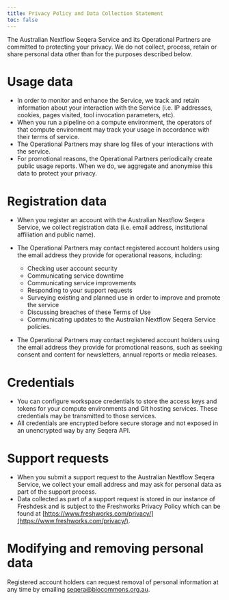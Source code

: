 ```yaml
---
title: Privacy Policy and Data Collection Statement
toc: false
---
```


The Australian Nextflow Seqera Service and its Operational Partners are committed to protecting your privacy. We do not collect, process, retain or share personal data other than for the purposes described below.

# Usage data

- In order to monitor and enhance the Service, we track and retain information about your interaction with the Service (i.e. IP addresses, cookies, pages visited, tool invocation parameters, etc).
- When you run a pipeline on a compute environment, the operators of that compute environment may track your usage in accordance with their terms of service.
- The Operational Partners may share log files of your interactions with the service.
- For promotional reasons, the Operational Partners periodically create public usage reports. When we do, we aggregate and anonymise this data to protect your privacy.

# Registration data

- When you register an account with the Australian Nextflow Seqera Service, we collect registration data (i.e. email address, institutional affiliation and public name).
- The Operational Partners may contact registered account holders using the email address they provide for operational reasons, including: 
    - Checking user account security
    - Communicating service downtime
    - Communicating service improvements
    - Responding to your support requests
    - Surveying existing and planned use in order to improve and promote the service
    - Discussing breaches of these Terms of Use
    - Communicating updates to the Australian Nextflow Seqera Service policies.

- The Operational Partners may contact registered account holders using the email address they provide for promotional reasons, such as seeking consent and content for newsletters, annual reports or media releases.

# Credentials

- You can configure workspace credentials to store the access keys and tokens for your compute environments and Git hosting services. These credentials may be transmitted to those services.
- All credentials are encrypted before secure storage and not exposed in an unencrypted way by any Seqera API.

# Support requests

- When you submit a support request to the Australian Nextflow Seqera Service, we collect your email address and may ask for personal data as part of the support process.
- Data collected as part of a support request is stored in our instance of Freshdesk and is subject to the Freshworks Privacy Policy which can be found at [https://www.freshworks.com/privacy/](https://www.freshworks.com/privacy/). 

# Modifying and removing personal data

Registered account holders can request removal of personal information at any time by emailing <seqera@biocommons.org.au>. 
